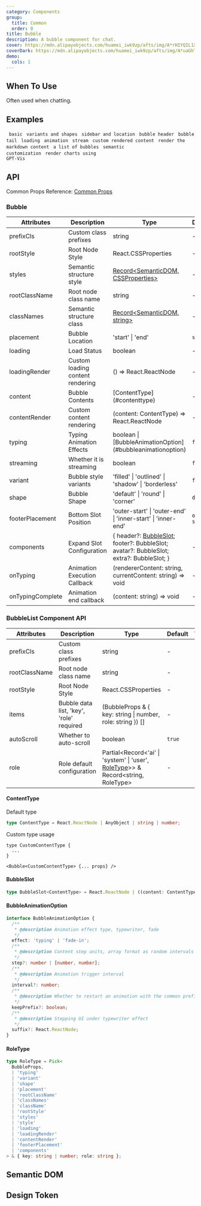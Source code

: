 ```yaml
---
category: Components
group:
  title: Common
  order: 0
title: Bubble
description: A bubble component for chat.
cover: https://mdn.alipayobjects.com/huamei_iwk9zp/afts/img/A*rHIYQIL1X-QAAAAAAAAAAAAADgCCAQ/original
coverDark: https://mdn.alipayobjects.com/huamei_iwk9zp/afts/img/A*uaGhTY1-LL0AAAAAAAAAAAAADgCCAQ/original
demo:
  cols: 1
---
```


## When To Use

Often used when chatting.

## Examples

<!-- prettier-ignore -->
<code src="./demo/basic.tsx" > basic</code>
<code src="./demo/variant-and-shape.tsx"> variants and shapes</code>
<code src="./demo/sider-and-placement.tsx"> sidebar and location</code>
<code src="./demo/header.tsx"> bubble header</code>
<code src="./demo/footer.tsx"> bubble tail</code>
<code src="./demo/loading.tsx" > loading</code>
<code src="./demo/animation.tsx"> animation</code>
<code src="./demo/stream.tsx"> stream</code>
<code src="./demo/custom-content.tsx" > custom rendered content</code>
<code src="./demo/markdown.tsx"> render the markdown content</code>
<code src="./demo/list.tsx" > a list of bubbles</code>
<code src="./demo/semantic-list-custom.tsx"> semantic customization</code>
<code src="./demo/gpt-vis.tsx"> render charts using GPT-Vis</code>

## API

Common Props Reference: [Common Props](/docs/react/common-props)

### Bubble

<!-- prettier-ignore -->
| Attributes | Description | Type | Default | Version | 
|------|------|------|--------|------| 
| prefixCls | Custom class prefixes | string | - | - | 
| rootStyle | Root Node Style | React.CSSProperties | - | - | 
| styles | Semantic structure style | [Record<SemanticDOM, CSSProperties>](#semantic-dom) | - |  |
| rootClassName | Root node class name | string | - | - | 
| classNames | Semantic structure class | [Record<SemanticDOM, string>](#semantic-dom) | - |  |
| placement | Bubble Location | 'start' \| 'end' | `start` | - | 
| loading | Load Status | boolean | - | - | 
| loadingRender | Custom loading content rendering | () => React.ReactNode | - | - | 
| content | Bubble Contents | [ContentType] (#contenttype) | - | - | 
| contentRender | Custom content rendering | (content: ContentType) => React.ReactNode | - | - | 
| typing | Typing Animation Effects | boolean \| [BubbleAnimationOption] (#bubbleanimationoption) | `false` | - | 
| streaming | Whether it is streaming | boolean | `false` | - | 
| variant | Bubble style variants | 'filled' \| 'outlined' \| 'shadow' \| 'borderless' | `filled` | - | 
| shape | Bubble Shape | 'default' \| 'round' \| 'corner' | `default` | - | 
| footerPlacement | Bottom Slot Position | 'outer-start' \| 'outer-end' \| 'inner-start' \| 'inner-end' | `outer-start` | - | 
| components | Expand Slot Configuration | { header?: [BubbleSlot](#bubbleslot); footer?: BubbleSlot; avatar?: BubbleSlot; extra?: BubbleSlot; } | - | - | 
| onTyping | Animation Execution Callback | (rendererContent: string, currentContent: string) => void | - | - | 
| onTypingComplete | Animation end callback | (content: string) => void | - | - |

### BubbleList Component API

| Attributes | Description | Type | Default | Version |
| --- | --- | --- | --- | --- |
| prefixCls | Custom class prefixes | string | - | - |
| rootClassName | Root node class name | string | - | - |
| rootStyle | Root Node Style | React.CSSProperties | - | - |
| items | Bubble data list, 'key', 'role' required | (BubbleProps & { key: string \| number, role: string }) [] | - | - |
| autoScroll | Whether to auto-scroll | boolean | `true` | - |
| role | Role default configuration | Partial<Record<'ai' \| 'system' \| 'user', [RoleType](#roletype)>> & Record<string, RoleType> | - | - |

#### ContentType

Default type

```typescript
type ContentType = React.ReactNode | AnyObject | string | number;
```

Custom type usage

```tsx
type CustomContentType {
  ...
}

<Bubble<CustomContentType> {... props} />
```

#### BubbleSlot

```typescript
type BubbleSlot<ContentType> = React.ReactNode | ((content: ContentType) => React.ReactNode);
```

#### BubbleAnimationOption

```typescript
interface BubbleAnimationOption {
  /**
   * @description Animation effect type, typewriter, fade
   */
  effect: 'typing' | 'fade-in';
  /**
   * @description Content step units, array format as random intervals
   */
  step?: number | [number, number];
  /**
   * @description Animation trigger interval
   */
  interval?: number;
  /**
   * @description Whether to restart an animation with the common prefix of the text
   */
  keepPrefix?: boolean;
  /**
   * @description Stepping UI under typewriter effect
   */
  suffix?: React.ReactNode;
}
```

#### RoleType

```typescript
type RoleType = Pick<
  BubbleProps,
  | 'typing'
  | 'variant'
  | 'shape'
  | 'placement'
  | 'rootClassName'
  | 'classNames'
  | 'className'
  | 'rootStyle'
  | 'styles'
  | 'style'
  | 'loading'
  | 'loadingRender'
  | 'contentRender'
  | 'footerPlacement'
  | 'components'
> & { key: string | number; role: string };
```

## Semantic DOM

<code src="./demo/_semantic.tsx" simplify="true"></code>

## Design Token

<ComponentTokenTable component="Bubble"></ComponentTokenTable>
